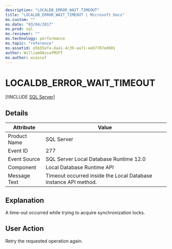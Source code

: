 ```yaml
---
description: "LOCALDB_ERROR_WAIT_TIMEOUT"
title: "LOCALDB_ERROR_WAIT_TIMEOUT | Microsoft Docs"
ms.custom: ""
ms.date: "03/04/2017"
ms.prod: sql
ms.reviewer: ""
ms.technology: performance
ms.topic: "reference"
ms.assetid: e5b55efa-daa1-4c39-aa71-eeb7707ed601
author: WilliamDAssafMSFT
ms.author: wiassaf
---
```

# LOCALDB_ERROR_WAIT_TIMEOUT
 [!INCLUDE [SQL Server](../../includes/applies-to-version/sqlserver.md)]
    
## Details  
  
| Attribute | Value |
| --------- | ----- |
|Product Name|SQL Server|  
|Event ID|277|  
|Event Source|SQL Server Local Database Runtime 12.0|  
|Component|Local Database Runtime API|  
|Message Text|Timeout occurred inside the Local Database instance API method.|  
  
## Explanation  
 A time-out occurred while trying to acquire synchronization locks.  
  
## User Action  
 Retry the requested operation again.  
  
  
